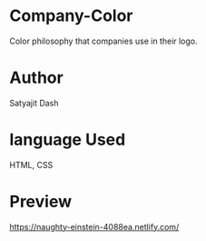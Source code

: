 # Company-Color
Color philosophy that companies use in their logo.

# Author 
Satyajit Dash

# language Used 
HTML, CSS

# Preview
https://naughty-einstein-4088ea.netlify.com/

